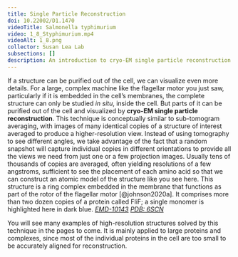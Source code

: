 ```yaml
---
title: Single Particle Reconstruction
doi: 10.22002/D1.1470
videoTitle: Salmonella typhimurium
video: 1_8_Styphimurium.mp4
videoAlt: 1_8.png
collector: Susan Lea Lab
subsections: []
description: An introduction to cryo-EM single particle reconstruction and how it can reveal structures like the MS-ring of the Salmonella typhimurium flagellar motor
---
```


If a structure can be purified out of the cell, we can visualize even more details. For a large, complex machine like the flagellar motor you just saw, particularly if it is embedded in the cell’s membranes, the complete structure can only be studied *in situ*, inside the cell. But parts of it can be purified out of the cell and visualized by **cryo-EM single particle reconstruction**. This technique is conceptually similar to sub-tomogram averaging, with images of many identical copies of a structure of interest  averaged to produce a higher-resolution view. Instead of using tomography to see different angles, we take advantage of the fact that a random snapshot will capture individual copies in different orientations to provide all the views we need from just one or a few projection images. Usually tens of thousands of copies are averaged, often yielding resolutions of a few angstroms, sufficient to see the placement of each amino acid so that we can construct an atomic model of the structure like you see here. This structure is a ring complex embedded in the membrane that functions as part of the rotor of the flagellar motor [@johnson2020a]. It comprises more than two dozen copies of a protein called FliF; a single monomer is highlighted here in dark blue. [*EMD-10143*](https://www.ebi.ac.uk/emdb/entry/10143) [*PDB: 6SCN*](http://rcsb.org/structure/6SCN)

You will see many examples of high-resolution structures solved by this technique in the pages to come. It is mainly applied to large proteins and complexes, since most of the individual proteins in the cell are too small to be accurately aligned for reconstruction.


